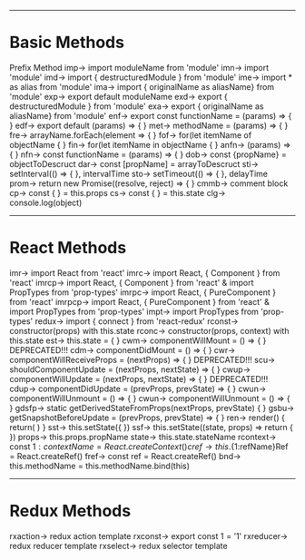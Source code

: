 
---

# Basic Methods


Prefix  Method
imp→  import moduleName from 'module'
imn→  import 'module'
imd→  import { destructuredModule } from 'module'
ime→  import * as alias from 'module'
ima→  import { originalName as aliasName} from 'module'
exp→  export default moduleName
exd→  export { destructuredModule } from 'module'
exa→  export { originalName as aliasName} from 'module'
enf→  export const functionName = (params) => { }
edf→  export default (params) => { }
met→  methodName = (params) => { }
fre→  arrayName.forEach(element => { }
fof→  for(let itemName of objectName { }
fin→  for(let itemName in objectName { }
anfn→ (params) => { }
nfn→  const functionName = (params) => { }
dob→  const {propName} = objectToDescruct
dar→  const [propName] = arrayToDescruct
sti→  setInterval(() => { }, intervalTime
sto→  setTimeout(() => { }, delayTime
prom→ return new Promise((resolve, reject) => { }
cmmb→ comment block
cp→ const { } = this.props
cs→ const { } = this.state
clg→ console.log(object)

---

# React Methods
imr→  import React from 'react'
imrc→ import React, { Component } from 'react'
imrcp→  import React, { Component } from 'react' & import PropTypes from 'prop-types'
imrpc→  import React, { PureComponent } from 'react'
imrpcp→ import React, { PureComponent } from 'react' & import PropTypes from 'prop-types'
impt→ import PropTypes from 'prop-types'
redux→  import { connect } from 'react-redux'
rconst→ constructor(props) with this.state
rconc→  constructor(props, context) with this.state
est→  this.state = { }
cwm→  componentWillMount = () => { } DEPRECATED!!!
cdm→  componentDidMount = () => { }
cwr→  componentWillReceiveProps = (nextProps) => { } DEPRECATED!!!
scu→  shouldComponentUpdate = (nextProps, nextState) => { }
cwup→ componentWillUpdate = (nextProps, nextState) => { } DEPRECATED!!!
cdup→ componentDidUpdate = (prevProps, prevState) => { }
cwun→ componentWillUnmount = () => { }
cwun→ componentWillUnmount = () => { }
gdsfp→  static getDerivedStateFromProps(nextProps, prevState) { }
gsbu→ getSnapshotBeforeUpdate = (prevProps, prevState) => { }
ren→  render() { return( ) }
sst→  this.setState({ })
ssf→  this.setState((state, props) => return { })
props→  this.props.propName
state→  this.state.stateName
rcontext→ const ${1:contextName} = React.createContext()
cref→ this.${1:refName}Ref = React.createRef()
fref→ const ref = React.createRef()
bnd→  this.methodName = this.methodName.bind(this)

---

# Redux Methods

rxaction→ redux action template
rxconst→  export const $1 = '$1'
rxreducer→  redux reducer template
rxselect→ redux selector template








